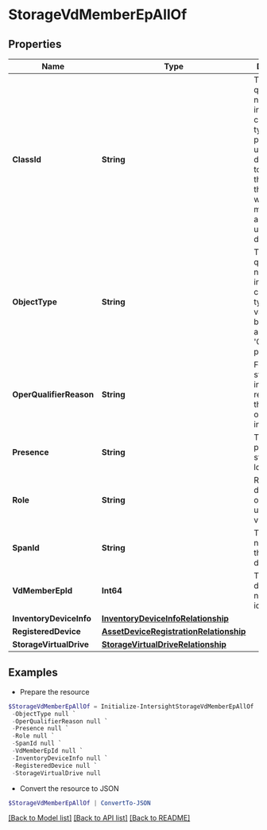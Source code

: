 # StorageVdMemberEpAllOf
## Properties

Name | Type | Description | Notes
------------ | ------------- | ------------- | -------------
**ClassId** | **String** | The fully-qualified name of the instantiated, concrete type. This property is used as a discriminator to identify the type of the payload when marshaling and unmarshaling data. | [default to "storage.VdMemberEp"]
**ObjectType** | **String** | The fully-qualified name of the instantiated, concrete type. The value should be the same as the &#39;ClassId&#39; property. | [default to "storage.VdMemberEp"]
**OperQualifierReason** | **String** | For certain states, indicates the reason why the operState is in that state. | [optional] [readonly] 
**Presence** | **String** | The presence state of the local disk. | [optional] [readonly] 
**Role** | **String** | Role of the disk normal or hot-spare, used by virtual-drive. | [optional] [readonly] 
**SpanId** | **String** | The span id number of the virtual drive. | [optional] [readonly] 
**VdMemberEpId** | **Int64** | The local disk slot number as id. | [optional] [readonly] 
**InventoryDeviceInfo** | [**InventoryDeviceInfoRelationship**](InventoryDeviceInfoRelationship.md) |  | [optional] 
**RegisteredDevice** | [**AssetDeviceRegistrationRelationship**](AssetDeviceRegistrationRelationship.md) |  | [optional] 
**StorageVirtualDrive** | [**StorageVirtualDriveRelationship**](StorageVirtualDriveRelationship.md) |  | [optional] 

## Examples

- Prepare the resource
```powershell
$StorageVdMemberEpAllOf = Initialize-IntersightStorageVdMemberEpAllOf  -ClassId null `
 -ObjectType null `
 -OperQualifierReason null `
 -Presence null `
 -Role null `
 -SpanId null `
 -VdMemberEpId null `
 -InventoryDeviceInfo null `
 -RegisteredDevice null `
 -StorageVirtualDrive null
```

- Convert the resource to JSON
```powershell
$StorageVdMemberEpAllOf | ConvertTo-JSON
```

[[Back to Model list]](../README.md#documentation-for-models) [[Back to API list]](../README.md#documentation-for-api-endpoints) [[Back to README]](../README.md)

